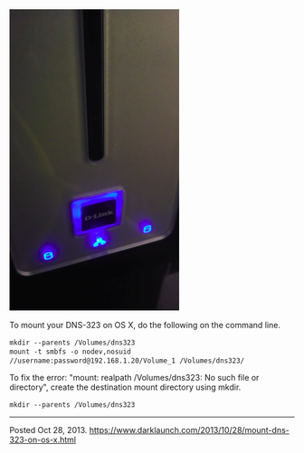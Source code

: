 <img alt="" src="/img/uploads/2013-10/dns-323-network-drive.png" />

To mount your DNS-323 on OS X, do the following on the command line.

```
mkdir --parents /Volumes/dns323
mount -t smbfs -o nodev,nosuid //username:password@192.168.1.20/Volume_1 /Volumes/dns323/
```

To fix the error: "mount: realpath /Volumes/dns323: No such file or directory", create the destination mount directory using mkdir.

```
mkdir --parents /Volumes/dns323
```

---


Posted Oct 28, 2013.
https://www.darklaunch.com/2013/10/28/mount-dns-323-on-os-x.html